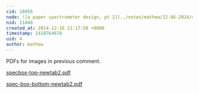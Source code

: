 ```yaml
---
cid: 10956
node: ![a paper spectrometer design, pt 2](../notes/mathew/12-06-2014/a-paper-spectrometer-design-pt-2)
nid: 11440
created_at: 2014-12-16 21:17:58 +0000
timestamp: 1418764678
uid: 4
author: mathew
---
```


PDFs for images in previous comment.

<a href="https://i.publiclab.org/system/images/photos/000/008/446/original/specbox-top-newtab2.pdf"><i class="icon icon-file"></i> specbox-top-newtab2.pdf</a>

<a href="https://i.publiclab.org/system/images/photos/000/008/447/original/spec-box-bottom-newtab2.pdf"><i class="icon icon-file"></i> spec-box-bottom-newtab2.pdf</a>


